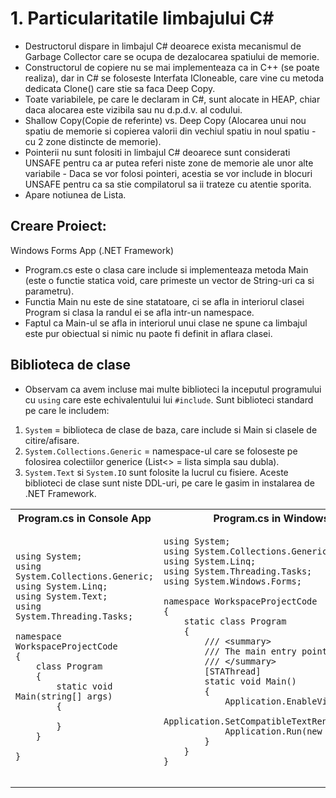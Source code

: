 # 1. Particularitatile limbajului C#
- Destructorul dispare in limbajul C# deoarece exista mecanismul de Garbage Collector care se ocupa de dezalocarea spatiului de memorie.</br>
- Constructorul de copiere nu se mai implementeaza ca in C++ (se poate realiza), dar in C# se foloseste Interfata ICloneable, care vine cu metoda dedicata Clone() care stie sa faca Deep Copy.</br>
- Toate variabilele, pe care le declaram in C#, sunt alocate in HEAP, chiar daca alocarea este vizibila sau nu d.p.d.v. al codului.</br>
- Shallow Copy(Copie de referinte) vs. Deep Copy (Alocarea unui nou spatiu de memorie si copierea valorii din vechiul spatiu in noul spatiu - cu 2 zone distincte de memorie).</br>
- Pointerii nu sunt folositi in limbajul C# deoarece sunt considerati UNSAFE pentru ca ar putea referi niste zone de memorie ale unor alte variabile - Daca se vor folosi pointeri, acestia se vor include in blocuri UNSAFE pentru ca sa stie compilatorul sa ii trateze cu atentie sporita.</br>
- Apare notiunea de Lista.</br>

## Creare Proiect:
Windows Forms App (.NET Framework)
- Program.cs este o clasa care include si implementeaza metoda Main (este o functie statica void, care primeste un vector de String-uri ca si parametru).</br>
- Functia Main nu este de sine statatoare, ci se afla in interiorul clasei Program si clasa la randul ei se afla intr-un namespace.</br>
- Faptul ca Main-ul se afla in interiorul unui clase ne spune ca limbajul este pur obiectual si nimic nu paote fi definit in aflara clasei.</br>

## Biblioteca de clase
- Observam ca avem incluse mai multe biblioteci la inceputul programului cu `using` care este echivalentului lui `#include`. Sunt biblioteci standard pe care le includem:
1. `System` =  biblioteca de clase de baza, care include si Main si clasele de citire/afisare.</br>
2. `System.Collections.Generic` = namespace-ul care se foloseste pe folosirea colectiilor generice (List<> = lista simpla sau dubla).</br>
3. `System.Text` si `System.IO` sunt folosite la lucrul cu fisiere. 
Aceste biblioteci de clase sunt niste DDL-uri, pe care le gasim in instalarea de .NET Framework.


<!--************************************ TABEL****************************************************-->
<table>
<tbody>
<!------------------------------------------ TITLU-------------------------------------------------->
<tr>
<th>Program.cs in Console App</th>
<th>Program.cs in Windows Forms App</th>
</tr>
<!----------------------------------------- TITLU--------------------------------------------------->	
<!--------------------------------------- PRIMA COLOANA - CONSOLE APP--------------------------------->
<tr>
<td>
	
```Csharp
using System;
using System.Collections.Generic;
using System.Linq;
using System.Text;
using System.Threading.Tasks;

namespace WorkspaceProjectCode
{
    class Program
    {
        static void Main(string[] args)
        {
           
        }
    }

}
```
				
</td>
<!------------------------------------ A DOUA COLOANA - WINDOWS FORMS APP------------------------------------>
<td>
	
```Csharp
using System;
using System.Collections.Generic;
using System.Linq;
using System.Threading.Tasks;
using System.Windows.Forms;

namespace WorkspaceProjectCode
{
    static class Program
    {
        /// <summary>
        /// The main entry point for the application.
        /// </summary>
        [STAThread]
        static void Main()
        {
            Application.EnableVisualStyles();
            Application.SetCompatibleTextRenderingDefault(false);
            Application.Run(new Form1());
        }
    }
}


```

</td>
</tr>
</tbody>
</table>
<!--************************************ TABEL****************************************************-->
